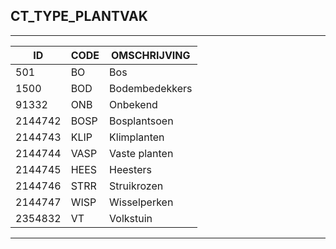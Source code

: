 ## CT_TYPE_PLANTVAK

***

|ID                              	|CODE          	|OMSCHRIJVING|
|------                          	|----          	|-----    |
|501|BO|Bos|
|1500|BOD|Bodembedekkers|
|91332|ONB|Onbekend|
|2144742|BOSP|Bosplantsoen|
|2144743|KLIP|Klimplanten|
|2144744|VASP|Vaste planten|
|2144745|HEES|Heesters|
|2144746|STRR|Struikrozen|
|2144747|WISP|Wisselperken|
|2354832|VT|Volkstuin|


***
